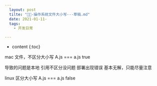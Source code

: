```yaml
---
  layout: post
  tilte: "📁📁-操作系统文件大小写---草稿.md"
  date: 2021-01-11-
  tags: 
    - 开发日常

---
```



* content
{:toc}


mac 文件，不区分大小写 
A.js  === a.js true

导致的问题是本地 引用不区分没问题 部署出现错误
基本无解，只能尽量注意

linux 区分大小写 
A.js === a.js false
